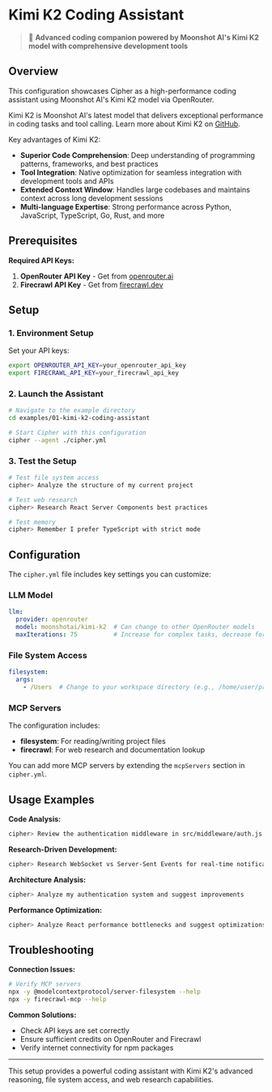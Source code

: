 # Kimi K2 Coding Assistant

> 🚀 **Advanced coding companion powered by Moonshot AI's Kimi K2 model with comprehensive development tools**

## Overview

This configuration showcases Cipher as a high-performance coding assistant using Moonshot AI's Kimi K2 model via OpenRouter. 

Kimi K2 is Moonshot AI's latest model that delivers exceptional performance in coding tasks and tool calling. Learn more about Kimi K2 on [GitHub](https://github.com/MoonshotAI/Kimi-K2).

Key advantages of Kimi K2:
- **Superior Code Comprehension**: Deep understanding of programming patterns, frameworks, and best practices
- **Tool Integration**: Native optimization for seamless integration with development tools and APIs
- **Extended Context Window**: Handles large codebases and maintains context across long development sessions
- **Multi-language Expertise**: Strong performance across Python, JavaScript, TypeScript, Go, Rust, and more


## Prerequisites

**Required API Keys:**

1. **OpenRouter API Key** - Get from [openrouter.ai](https://openrouter.ai)
2. **Firecrawl API Key** - Get from [firecrawl.dev](https://firecrawl.dev)

## Setup

### 1. Environment Setup

Set your API keys:
```bash
export OPENROUTER_API_KEY=your_openrouter_api_key
export FIRECRAWL_API_KEY=your_firecrawl_api_key
```

### 2. Launch the Assistant

```bash
# Navigate to the example directory
cd examples/01-kimi-k2-coding-assistant

# Start Cipher with this configuration
cipher --agent ./cipher.yml
```

### 3. Test the Setup

```bash
# Test file system access
cipher> Analyze the structure of my current project

# Test web research
cipher> Research React Server Components best practices

# Test memory
cipher> Remember I prefer TypeScript with strict mode
```

## Configuration

The `cipher.yml` file includes key settings you can customize:

### LLM Model
```yaml
llm:
  provider: openrouter
  model: moonshotai/kimi-k2  # Can change to other OpenRouter models
  maxIterations: 75          # Increase for complex tasks, decrease for speed
```

### File System Access
```yaml
filesystem:
  args:
    - /Users  # Change to your workspace directory (e.g., /home/user/projects)
```

### MCP Servers
The configuration includes:
- **filesystem**: For reading/writing project files
- **firecrawl**: For web research and documentation lookup

You can add more MCP servers by extending the `mcpServers` section in `cipher.yml`.

## Usage Examples

**Code Analysis:**
```bash
cipher> Review the authentication middleware in src/middleware/auth.js
```

**Research-Driven Development:**
```bash
cipher> Research WebSocket vs Server-Sent Events for real-time notifications in React
```

**Architecture Analysis:**
```bash
cipher> Analyze my authentication system and suggest improvements
```

**Performance Optimization:**
```bash
cipher> Analyze React performance bottlenecks and suggest optimizations
```

## Troubleshooting

**Connection Issues:**
```bash
# Verify MCP servers
npx -y @modelcontextprotocol/server-filesystem --help
npx -y firecrawl-mcp --help
```

**Common Solutions:**
- Check API keys are set correctly
- Ensure sufficient credits on OpenRouter and Firecrawl
- Verify internet connectivity for npm packages

---

This setup provides a powerful coding assistant with Kimi K2's advanced reasoning, file system access, and web research capabilities.
